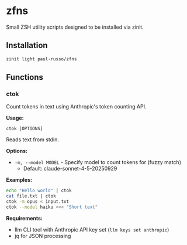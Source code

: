 # zfns

Small ZSH utility scripts designed to be installed via zinit.

## Installation

```zsh
zinit light paul-russo/zfns
```

## Functions

### ctok

Count tokens in text using Anthropic's token counting API.

**Usage:**
```
ctok [OPTIONS]
```

Reads text from stdin.

**Options:**
- `-m, --model MODEL` - Specify model to count tokens for (fuzzy match)
  - Default: claude-sonnet-4-5-20250929

**Examples:**
```zsh
echo "Hello world" | ctok
cat file.txt | ctok
ctok -m opus < input.txt
ctok --model haiku <<< "Short text"
```

**Requirements:**
- llm CLI tool with Anthropic API key set (`llm keys set anthropic`)
- jq for JSON processing
